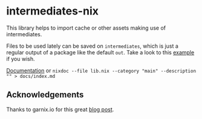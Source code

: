 # intermediates-nix

This library helps to import cache or other assets making use of
intermediates.

Files to be used lately can be saved on `intermediates`, which is just a regular output of a package like the default
`out`. Take a look to this [example](./example/flake.nix) if you wish.

[Documentation](./docs) or `nixdoc --file lib.nix --category "main" --description "" > docs/index.md`

## Acknowledgements

Thanks to garnix.io for this great [blog post](https://garnix.io/blog/incremental-builds).
